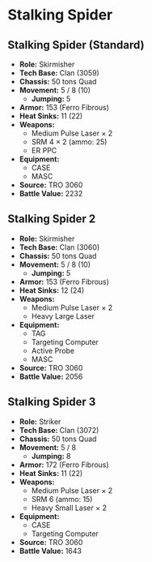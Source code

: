 # Stalking Spider
## Stalking Spider (Standard)
- **Role:** Skirmisher
- **Tech Base:** Clan (3059)
- **Chassis:** 50 tons Quad
- **Movement:** 5 / 8 (10)
  - **Jumping:** 5
- **Armor:** 153 (Ferro Fibrous)
- **Heat Sinks:** 11 (22)
- **Weapons:**
  - Medium Pulse Laser × 2
  - SRM 4 × 2 (ammo: 25)
  - ER PPC
- **Equipment:**
  - CASE
  - MASC
- **Source:** TRO 3060
- **Battle Value:** 2232

## Stalking Spider 2
- **Role:** Skirmisher
- **Tech Base:** Clan (3060)
- **Chassis:** 50 tons Quad
- **Movement:** 5 / 8 (10)
  - **Jumping:** 5
- **Armor:** 153 (Ferro Fibrous)
- **Heat Sinks:** 12 (24)
- **Weapons:**
  - Medium Pulse Laser × 2
  - Heavy Large Laser
- **Equipment:**
  - TAG
  - Targeting Computer
  - Active Probe
  - MASC
- **Source:** TRO 3060
- **Battle Value:** 2056

## Stalking Spider 3
- **Role:** Striker
- **Tech Base:** Clan (3072)
- **Chassis:** 50 tons Quad
- **Movement:** 5 / 8
  - **Jumping:** 8
- **Armor:** 172 (Ferro Fibrous)
- **Heat Sinks:** 11 (22)
- **Weapons:**
  - Medium Pulse Laser × 2
  - SRM 6 (ammo: 15)
  - Heavy Small Laser × 2
- **Equipment:**
  - CASE
  - Targeting Computer
- **Source:** TRO 3060
- **Battle Value:** 1643

